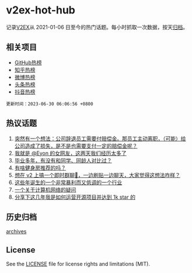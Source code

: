 # v2ex-hot-hub

 记录[V2EX](https://www.v2ex.com/)从 2021-01-06 日至今的热门话题。每小时抓取一次数据，按天[归档](archives)。
 
 ## 相关项目

- [GitHub热榜](https://github.com/lonnyzhang423/github-hot-hub)
- [知乎热榜](https://github.com/lonnyzhang423/zhihu-hot-hub)
- [微博热榜](https://github.com/lonnyzhang423/weibo-hot-hub)
- [头条热榜](https://github.com/lonnyzhang423/toutiao-hot-hub)
- [抖音热榜](https://github.com/lonnyzhang423/douyin-hot-hub)


 `更新时间：2023-06-30 06:06:56 +0800`

## 热议话题

1. [突然有一个想法：公司辞退员工需要付赔偿金。那员工主动离职，（可能）给公司造成了损失，是不是也需要支付一定的赔偿金呢？](https://www.v2ex.com/t/952698)
1. [我就是 @Eyon 的女网友，这两天我们经历太多了](https://www.v2ex.com/t/952600)
1. [毕业多年，有没有和同学、同龄人对比过？](https://www.v2ex.com/t/952618)
1. [有啥健身房推荐的吗？](https://www.v2ex.com/t/952596)
1. [想在 v2 上搞一个即时群聊🐶，一边刷贴一边聊天，大家觉得这想法咋样？](https://www.v2ex.com/t/952634)
1. [这些年诞生的一个非常暴利而又低调的一个行业](https://www.v2ex.com/t/952753)
1. [一个关于计算机网络的疑问](https://www.v2ex.com/t/952586)
1. [分享下这几年我是如何运营开源项目并达到 1k star 的](https://www.v2ex.com/t/952569)

## 历史归档

[archives](archives)

## License

See the [LICENSE](LICENSE) file for license rights and limitations (MIT).
